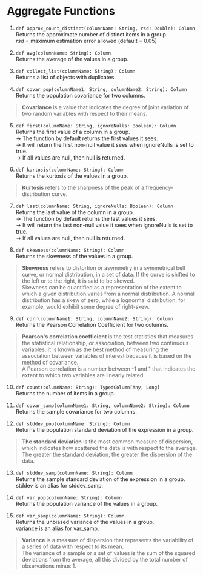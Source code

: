 # Aggregate Functions  

1. `def approx_count_distinct(columnName: String, rsd: Double): Column`  
Returns the approximate number of distinct items in a group.  
_rsd_ = maximum estimation error allowed (default = 0.05)  

2. `def avg(columnName: String): Column`  
Returns the average of the values in a group.  

3. `def collect_list(columnName: String): Column`  
Returns a list of objects with duplicates.  

4. `def covar_pop(columnName1: String, columnName2: String): Column`   
Returns the population covariance for two columns.   
> **Covariance** is a value that indicates the degree of joint variation of 
two random variables with respect to their means.  

5. `def first(columnName: String, ignoreNulls: Boolean): Column`   
Returns the first value of a column in a group.  
 -> The function by default returns the first values it sees.   
 -> It will return the first non-null value it sees when ignoreNulls is set to true.   
 -> If all values are null, then null is returned.   

6. `def kurtosis(columnName: String): Column`  
Returns the kurtosis of the values in a group.   
> **Kurtosis** refers to the sharpness of the peak of a frequency-distribution curve.  

7. `def last(columnName: String, ignoreNulls: Boolean): Column`  
Returns the last value of the column in a group.  
 -> The function by default returns the last values it sees.   
 -> It will return the last non-null value it sees when ignoreNulls is set to true.  
 -> If all values are null, then null is returned.   

8. `def skewness(columnName: String): Column`   
Returns the skewness of the values in a group.   
> **Skewness** refers to distortion or asymmetry in a symmetrical bell curve, or normal 
distribution, in a set of data. If the curve is shifted to the left or to the right, 
it is said to be skewed.  
Skewness can be quantified as a representation of the extent to which a given distribution
varies from a normal distribution. A normal distribution has a skew of zero, while a 
lognormal distribution, for example, would exhibit some degree of right-skew.  

9. `def corr(columnName1: String, columnName2: String): Column`  
Returns the Pearson Correlation Coefficient for two columns. 
> **Pearson's correlation coefficient** is the test statistics that measures the statistical 
relationship, or association, between two continuous variables. It is known as the best 
method of measuring the association between variables of interest because it is based on 
the method of covariance.  
A Pearson correlation is a number between -1 and 1 that indicates the extent to which two 
variables are linearly related.  

10. `def count(columnName: String): TypedColumn[Any, Long]`  
Returns the number of items in a group.  

11. `def covar_samp(columnName1: String, columnName2: String): Column`  
Returns the sample covariance for two columns.  

12. `def stddev_pop(columnName: String): Column`  
Returns the population standard deviation of the expression in a group.  
> **The standard deviation** is the most common measure of dispersion, which indicates 
how scattered the data is with respect to the average. The greater the standard 
deviation, the greater the dispersion of the data.  

13. `def stddev_samp(columnName: String): Column`  
Returns the sample standard deviation of the expression in a group.  
stddev is an alias for stddev_samp.  

14. `def var_pop(columnName: String): Column`  
Returns the population variance of the values in a group.  

15. `def var_samp(columnName: String): Column`  
Returns the unbiased variance of the values in a group.  
variance is an alias for var_samp.  

> **Variance** is a measure of dispersion that represents the variability of a 
series of data with respect to its mean.  
The variance of a sample or a set of values is the sum of the squared 
deviations from the average, all this divided by the total number of 
observations minus 1.  
